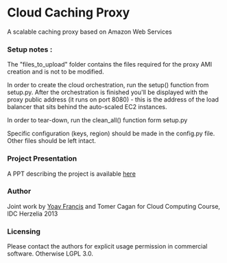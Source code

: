 Cloud Caching Proxy
=================

A scalable caching proxy based on Amazon Web Services

### Setup notes : 

The "files_to_upload" folder contains the files required for the proxy AMI creation and is not to be modified.

In order to create the cloud orchestration, run the setup() function from setup.py.
After the orchestration is finished you'll be displayed with the proxy public address (it runs on port 8080) - this is the address of the load balancer that sits behind the auto-scaled EC2 instances.

In order to tear-down, run the clean_all() function form setup.py

Specific configuration (keys, region) should be made in the config.py file.
Other files should be left intact.

### Project Presentation
A PPT describing the project is available [here](http://www.slideshare.net/YoavFrancis/cloud-caching-proxy-scalable)

### Author

Joint work by [Yoav Francis](https://www.linkedin.com/in/yoavfrancis) and Tomer Cagan for Cloud Computing Course, IDC Herzelia 2013

### Licensing

Please contact the authors for explicit usage permission in commercial software. Otherwise LGPL 3.0.
